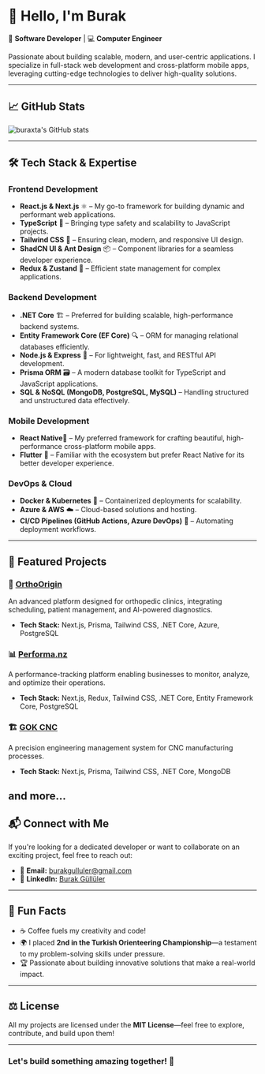 # 👋 Hello, I'm Burak

🚀 **Software Developer** | 💻 **Computer Engineer**  

Passionate about building scalable, modern, and user-centric applications. I specialize in full-stack web development and cross-platform mobile apps, leveraging cutting-edge technologies to deliver high-quality solutions.

---
## 📈 GitHub Stats
![buraxta's GitHub stats](https://github-readme-stats.vercel.app/api?username=buraxta&show_icons=true&theme=radical)

---

## 🛠️ Tech Stack & Expertise

### **Frontend Development**
- **React.js & Next.js** ⚛️ – My go-to framework for building dynamic and performant web applications.
- **TypeScript** 🔹 – Bringing type safety and scalability to JavaScript projects.
- **Tailwind CSS** 🎨 – Ensuring clean, modern, and responsive UI design.
- **ShadCN UI & Ant Design** 📦 – Component libraries for a seamless developer experience.
- **Redux & Zustand** 🌟 – Efficient state management for complex applications.

### **Backend Development**
- **.NET Core** 🏗️ – Preferred for building scalable, high-performance backend systems.
- **Entity Framework Core (EF Core)** 🔍 – ORM for managing relational databases efficiently.
- **Node.js & Express** 🚀 – For lightweight, fast, and RESTful API development.
- **Prisma ORM** 🗃️ – A modern database toolkit for TypeScript and JavaScript applications.
- **SQL & NoSQL (MongoDB, PostgreSQL, MySQL)** – Handling structured and unstructured data effectively.

### **Mobile Development**
-  **React Native**📱 – My preferred framework for crafting beautiful, high-performance cross-platform mobile apps.
- **Flutter** 🔧 – Familiar with the ecosystem but prefer React Native for its better developer experience.

### **DevOps & Cloud**
- **Docker & Kubernetes** 🐳 – Containerized deployments for scalability.
- **Azure & AWS** ☁️ – Cloud-based solutions and hosting.
- **CI/CD Pipelines (GitHub Actions, Azure DevOps)** 🚀 – Automating deployment workflows.


---

## 🌟 Featured Projects

### **🚀 [OrthoOrigin](https://www.orthoorigin.com/)**
An advanced platform designed for orthopedic clinics, integrating scheduling, patient management, and AI-powered diagnostics.
- **Tech Stack:** Next.js, Prisma, Tailwind CSS, .NET Core, Azure, PostgreSQL

### **📊 [Performa.nz](https://performanz.vercel.app/)**
A performance-tracking platform enabling businesses to monitor, analyze, and optimize their operations.
- **Tech Stack:** Next.js, Redux, Tailwind CSS, .NET Core, Entity Framework Core, PostgreSQL

### **🏗️ [GOK CNC](https://www.gokcnc.com/)**
A precision engineering management system for CNC manufacturing processes.
- **Tech Stack:** Next.js, Prisma, Tailwind CSS, .NET Core, MongoDB

and more...
---

## 📬 Connect with Me

If you're looking for a dedicated developer or want to collaborate on an exciting project, feel free to reach out:

- 📩 **Email:** [burakgulluler@gmail.com](mailto:burakgulluler@gmail.com)
- 💼 **LinkedIn:** [Burak Güllüler](https://www.linkedin.com/in/burak-gulluler/)

---

## 🎯 Fun Facts
- ☕ Coffee fuels my creativity and code!
- 🌍 I placed **2nd in the Turkish Orienteering Championship**—a testament to my problem-solving skills under pressure.
- 🏆 Passionate about building innovative solutions that make a real-world impact.

---

## ⚖️ License
All my projects are licensed under the **MIT License**—feel free to explore, contribute, and build upon them!

---

### **Let's build something amazing together! 🚀**
